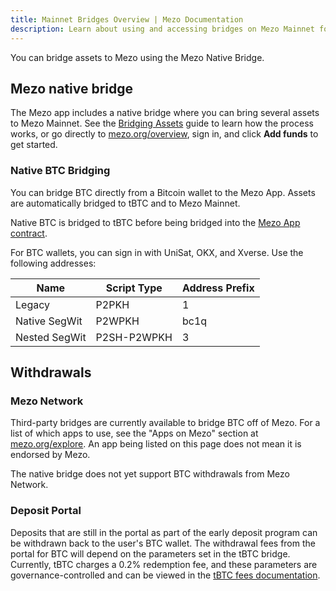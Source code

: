 ```yaml
---
title: Mainnet Bridges Overview | Mezo Documentation
description: Learn about using and accessing bridges on Mezo Mainnet for seamless asset movement.
---
```


You can bridge assets to Mezo using the Mezo Native Bridge.

## Mezo native bridge

The Mezo app includes a native bridge where you can bring several assets to Mezo Mainnet. See the [Bridging Assets](/docs/users/getting-started/bridging) guide to learn how the process works, or go directly to [mezo.org/overview](https://mezo.org/overview), sign in, and click **Add funds** to get started.

### Native BTC Bridging

You can bridge BTC directly from a Bitcoin wallet to the Mezo App. Assets are automatically bridged to tBTC and to Mezo Mainnet.

Native BTC is bridged to tBTC before being bridged into the [Mezo App contract](/docs/users/resources/contracts-reference).

For BTC wallets, you can sign in with UniSat, OKX, and Xverse. Use the following addresses:

| Name           | Script Type | Address Prefix |
| -------------- | ----------- | -------------- |
| Legacy         | P2PKH       | 1              |
| Native SegWit  | P2WPKH      | bc1q           |
| Nested SegWit  | P2SH-P2WPKH | 3              |

## Withdrawals 

### Mezo Network

Third-party bridges are currently available to bridge BTC off of Mezo. For a list of which apps to use, see the "Apps on Mezo" section at [mezo.org/explore](https://mezo.org/explore). An app being listed on this page does not mean it is endorsed by Mezo.

The native bridge does not yet support BTC withdrawals from Mezo Network. 

### Deposit Portal

Deposits that are still in the portal as part of the early deposit program can be withdrawn back to the user's BTC wallet. The withdrawal fees from the portal for BTC will depend on the parameters set in the tBTC bridge. Currently, tBTC charges a 0.2% redemption fee, and these parameters are governance-controlled and can be viewed in the [tBTC fees documentation](https://docs.threshold.network/applications/tbtc-v2/fees).
